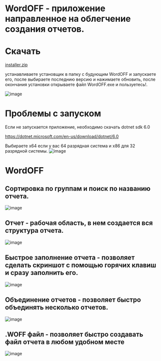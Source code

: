 # WordOFF - приложение направленное на облегчение создания отчетов.

# Скачать

[installer.zip](https://github.com/Camyil-89/WordOFF-Publish/files/10148671/installer.zip)

устанавливаете установщик в папку с будующим WordOFF и запускаете его, после выбираете последнию версию и нажимаете обновить, после окончания установки открываете файл WordOFF.exe и пользуетесь!.

![image](https://user-images.githubusercontent.com/76705837/205494783-25a9c3fd-9f77-44d2-9f49-169a2fd20b91.png)

# Проблемы с запуском

Если не запускается приложение, необходимо скачать dotnet sdk 6.0

https://dotnet.microsoft.com/en-us/download/dotnet/6.0

Выбираете x64 если у вас 64 разрядная система и x86 для 32 разрядной системы.
![image](https://user-images.githubusercontent.com/76705837/203860326-cecb8f0e-9a26-415b-a408-69a7588b92ce.png)

# WordOFF

## Сортировка по группам и поиск по названию отчета.

![image](https://user-images.githubusercontent.com/76705837/205448749-bf97f26b-b525-4603-a543-b88eebf047d2.png)

## Отчет - рабочая область, в нем создается вся структура отчета.

![image](https://user-images.githubusercontent.com/76705837/205447981-efeb61fa-7a3e-4ae3-800b-77c98a2961ef.png)

## Быстрое заполнение отчета - позволяет сделать скриншот с помощью горячих клавиш и сразу заполнить его.

![image](https://user-images.githubusercontent.com/76705837/205448384-1aa371e3-2b02-4cac-a664-809efdd96c79.png)

## Объединение отчетов - позволяет быстро объединять несколько отчетов.

![image](https://user-images.githubusercontent.com/76705837/205448186-2ab22063-ffff-4836-9646-3ad4cfd84f0e.png)

## .WOFF файл - позволяет быстро создавать файл отчета в любом удобном месте

![image](https://user-images.githubusercontent.com/76705837/205448545-0732c738-28bd-44c8-aaf9-1d9e044b9603.png)

